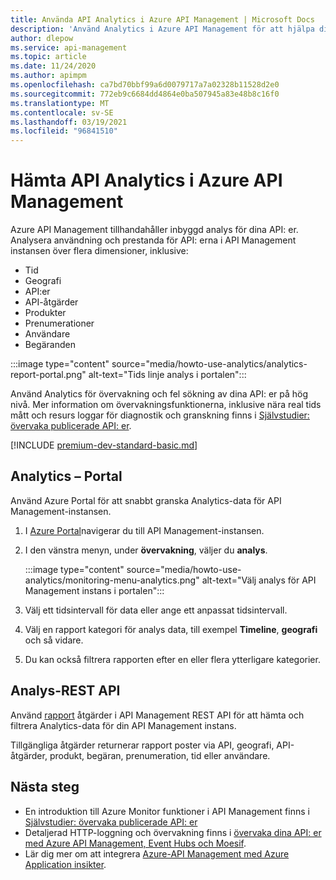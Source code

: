 ```yaml
---
title: Använda API Analytics i Azure API Management | Microsoft Docs
description: 'Använd Analytics i Azure API Management för att hjälpa dig att förstå och kategorisera användningen av dina API: er och API-prestanda.'
author: dlepow
ms.service: api-management
ms.topic: article
ms.date: 11/24/2020
ms.author: apimpm
ms.openlocfilehash: ca7bd70bbf99a6d0079717a7a02328b11528d2e0
ms.sourcegitcommit: 772eb9c6684dd4864e0ba507945a83e48b8c16f0
ms.translationtype: MT
ms.contentlocale: sv-SE
ms.lasthandoff: 03/19/2021
ms.locfileid: "96841510"
---
```

# <a name="get-api-analytics-in-azure-api-management"></a>Hämta API Analytics i Azure API Management

Azure API Management tillhandahåller inbyggd analys för dina API: er. Analysera användning och prestanda för API: erna i API Management instansen över flera dimensioner, inklusive:

* Tid
* Geografi
* API:er
* API-åtgärder
* Produkter
* Prenumerationer
* Användare
* Begäranden

:::image type="content" source="media/howto-use-analytics/analytics-report-portal.png" alt-text="Tids linje analys i portalen":::

Använd Analytics för övervakning och fel sökning av dina API: er på hög nivå. Mer information om övervakningsfunktionerna, inklusive nära real tids mått och resurs loggar för diagnostik och granskning finns i [Självstudier: övervaka publicerade API: er](api-management-howto-use-azure-monitor.md).

[!INCLUDE [premium-dev-standard-basic.md](../../includes/api-management-availability-premium-dev-standard-basic.md)]

## <a name="analytics---portal"></a>Analytics – Portal

Använd Azure Portal för att snabbt granska Analytics-data för API Management-instansen.

1. I [Azure Portal](https://portal.azure.com)navigerar du till API Management-instansen. 
1. I den vänstra menyn, under **övervakning**, väljer du **analys**.

    :::image type="content" source="media/howto-use-analytics/monitoring-menu-analytics.png" alt-text="Välj analys för API Management instans i portalen":::  
1. Välj ett tidsintervall för data eller ange ett anpassat tidsintervall.
1. Välj en rapport kategori för analys data, till exempel **Timeline**, **geografi** och så vidare.
1. Du kan också filtrera rapporten efter en eller flera ytterligare kategorier.

## <a name="analytics---rest-api"></a>Analys-REST API

Använd [rapport](/rest/api/apimanagement/2019-12-01/reports) åtgärder i API Management REST API för att hämta och filtrera Analytics-data för din API Management instans.

Tillgängliga åtgärder returnerar rapport poster via API, geografi, API-åtgärder, produkt, begäran, prenumeration, tid eller användare.

## <a name="next-steps"></a>Nästa steg

* En introduktion till Azure Monitor funktioner i API Management finns i [Självstudier: övervaka publicerade API: er](api-management-howto-use-azure-monitor.md)
* Detaljerad HTTP-loggning och övervakning finns i [övervaka dina API: er med Azure API Management, Event Hubs och Moesif](api-management-log-to-eventhub-sample.md).
* Lär dig mer om att integrera [Azure-API Management med Azure Application insikter](api-management-howto-app-insights.md).